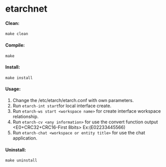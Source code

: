 # etarchnet

#### Clean:

`make clean`

#### Compile:

`make`

#### Install:

`make install`

#### Usage:

1. Change the /etc/etarch/etarch.conf with own parameters.
2. Run `etarch-int start`for local interface create.
3. Run `etarch-ws start <workspace name>` for create interface workspace relationship.
4. Run `etarch-cv <any information>` for use the convert function output <E0+CRC32+CRC16-First 8bits> Ex:(E02233445566)
5. Run `etarch-chat <workspace or entity title>` for use the chat application.

#### Uninstall:

`make uninstall`
